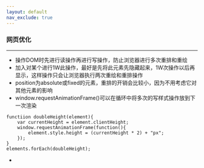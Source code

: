 ```yaml
---
layout: default
nav_exclude: true
---
```


### 网页优化
-----
* 操作DOM时先进行读操作再进行写操作，防止浏览器进行多次重排和重绘
* 加入对某个进行1W此操作，最好是先将此元素先隐藏起来，1W次操作以后再显示，这样操作只会让浏览器执行两次重绘和重排操作
* position为absolute或fixed的元素，重排的开销会比较小，因为不用考虑它对其他元素的影响
* window.requestAnimationFrame()可以在循环中将多次的写样式操作放到下一次渲染
<pre><code>functiion doubleHeight(element){
	var currentHeight = element.clientHeight;
	window.requestAnimationFrame(function(){
		element.style.height = (currentHeight * 2) + "px";
	});
}
elements.forEach(doubleHeight);
</code></pre>
* 